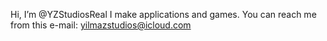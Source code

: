 Hi, I’m @YZStudiosReal
I make applications and games.
You can reach me from this e-mail: yilmazstudios@icloud.com
